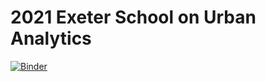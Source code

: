 # 2021 Exeter School on Urban Analytics

[![Binder](https://notebooks.gesis.org/binder/badge_logo.svg)](https://notebooks.gesis.org/binder/v2/gh/macoj/urban_analytics_school/HEAD)
